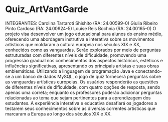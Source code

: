 # Quiz_ArtVantGarde
INTEGRANTES: 
Carolina Tartaroti Shishito (RA: 24.00599-0) 
Giulia Ribeiro Pinto Cardoso (RA: 24.00924-5) 
Louise Reis Bochnia (RA: 24.00165-0) 
O projeto visa desenvolver um jogo educacional para alunos do ensino médio, oferecendo uma abordagem instrutiva e interativa sobre os movimentos artísticos que moldaram 
a cultura europeia nos séculos XIX e XX, conhecidos como as vanguardas. Serão explorados por meio de perguntas estruturadas com diferentes níveis de dificuldade, promovendo 
uma progressão gradual nos conhecimentos dos aspectos históricos, estéticos e influências significativas, apresentando os principais artistas e suas obras emblemáticas. 
Utilizando a linguagem de programação Java e conectando-se a um banco de dados MySQL, o jogo de quiz fornecerá perguntas sobre as vanguardas artísticas europeias. Os usuários 
responderão as questões de diferentes níveis de dificuldade, com quatro opções de resposta, sendo apenas uma correta; enquanto os professores poderão adicionar perguntas relacionadas
ao tema que sejam pertinentes para a aprendizagem dos estudantes. A experiência interativa e educativa desafiará os jogadores a testarem seus conhecimentos sobre as diversas correntes
artísticas que marcaram a Europa ao longo dos séculos XIX e XX.
